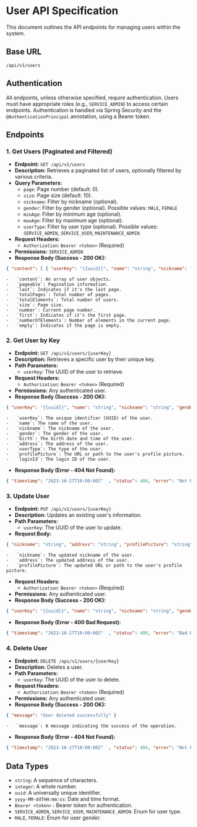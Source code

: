# User API Specification

This document outlines the API endpoints for managing users within the system.

## Base URL

`/api/v1/users`

## Authentication

All endpoints, unless otherwise specified, require authentication. Users must have appropriate roles (e.g., `SERVICE_ADMIN`) to access certain endpoints. Authentication is handled via Spring Security and the `@AuthenticationPrincipal` annotation, using a Bearer token.

## Endpoints

### 1. Get Users (Paginated and Filtered)

-   **Endpoint:** `GET /api/v1/users`
-   **Description:** Retrieves a paginated list of users, optionally filtered by various criteria.
-   **Query Parameters:**
    -   `page`: Page number (default: 0).
    -   `size`: Page size (default: 10).
    -   `nickname`: Filter by nickname (optional).
    -   `gender`: Filter by gender (optional). Possible values: `MALE`, `FEMALE`
    -   `minAge`: Filter by minimum age (optional).
    -   `maxAge`: Filter by maximum age (optional).
    -   `userType`: Filter by user type (optional). Possible values: `SERVICE_ADMIN`, `SERVICE_USER`, `MAINTENANCE_ADMIN`
-   **Request Headers:**
    -   `Authorization`: `Bearer <token>` (Required)
-   **Permissions:** `SERVICE_ADMIN`
-   **Response Body (Success - 200 OK):**
```json
{ "content": [ { "userKey": "{{uuid}}", "name": "string", "nickname": "string", "gender": "MALE or FEMALE", "birth": "yyyy-MM-ddTHH:mm:ss" ,  "address": "string", "userType": "SERVICE_ADMIN or SERVICE_USER or MAINTENANCE_ADMIN", "profilePicture": "string", "loginId": "string" } ], "pageable": { "sort": { "empty": true, "sorted": false, "unsorted": true }, "offset": 0, "pageNumber": 0, "pageSize": 10, "paged": true, "unpaged": false }, "last": true, "totalPages": 1, "totalElements": 1, "size": 10, "number": 0, "sort": { "empty": true, "sorted": false, "unsorted": true }, "first": true, "numberOfElements": 1, "empty": false }
```
    -   `content`: An array of user objects.
    -   `pageable`: Pagination information.
    -   `last`: Indicates if it's the last page.
    -   `totalPages`: Total number of pages.
    -   `totalElements`: Total number of users.
    -   `size`: Page size.
    -   `number`: Current page number.
    -   `first`: Indicates if it's the first page.
    -   `numberOfElements`: Number of elements in the current page.
    -   `empty`: Indicates if the page is empty.

### 2. Get User by Key

-   **Endpoint:** `GET /api/v1/users/{userKey}`
-   **Description:** Retrieves a specific user by their unique key.
-   **Path Parameters:**
    -   `userKey`: The UUID of the user to retrieve.
-   **Request Headers:**
    -   `Authorization`: `Bearer <token>` (Required)
-   **Permissions:** Any authenticated user.
-   **Response Body (Success - 200 OK):**
```json
{ "userKey": "{{uuid}}", "name": "string", "nickname": "string", "gender": "MALE or FEMALE", "birth": "yyyy-MM-ddTHH:mm:ss" ,  "address": "string", "userType": "SERVICE_ADMIN or SERVICE_USER or MAINTENANCE_ADMIN", "profilePicture": "string", "loginId": "string" }
```
    -   `userKey`: The unique identifier (UUID) of the user.
    -   `name`: The name of the user.
    -   `nickname`: The nickname of the user.
    -   `gender`: The gender of the user.
    -   `birth`: The birth date and time of the user.
    -   `address`: The address of the user.
    -   `userType`: The type of the user.
    -   `profilePicture`: The URL or path to the user's profile picture.
    -   `loginId`: The login ID of the user.

-   **Response Body (Error - 404 Not Found):**
```json
{ "timestamp": "2023-10-27T10:00:00Z"  , "status": 404, "error": "Not Found", "message": "User not found", "path": "/api/v1/users/{{ userKey} } " }
```
### 3. Update User

-   **Endpoint:** `PUT /api/v1/users/{userKey}`
-   **Description:** Updates an existing user's information.
-   **Path Parameters:**
    -   `userKey`: The UUID of the user to update.
-   **Request Body:**
```json
{ "nickname": "string", "address": "string", "profilePicture": "string" }
```
    -   `nickname`: The updated nickname of the user.
    -   `address`: The updated address of the user.
    -   `profilePicture`: The updated URL or path to the user's profile picture.
-   **Request Headers:**
    -   `Authorization`: `Bearer <token>` (Required)
-   **Permissions:** Any authenticated user.
-   **Response Body (Success - 200 OK):**
```json
{ "userKey": "{{uuid}}", "name": "string", "nickname": "string", "gender": "MALE or FEMALE", "birth": "yyyy-MM-ddTHH:mm:ss" ,  "address": "string", "userType": "SERVICE_ADMIN or SERVICE_USER or MAINTENANCE_ADMIN", "profilePicture": "string", "loginId": "string" }
```
- **Response Body (Error - 400 Bad Request):**
```json
{ "timestamp": "2023-10-27T10:00:00Z"  , "status": 400, "error": "Bad Request", "message": "Validation failed for object='updateUserRequest'  . Error count: 1", "path": "/api/v1/users/{{ userKey} } " }
```
### 4. Delete User

-   **Endpoint:** `DELETE /api/v1/users/{userKey}`
-   **Description:** Deletes a user.
-   **Path Parameters:**
    -   `userKey`: The UUID of the user to delete.
-   **Request Headers:**
    -   `Authorization`: `Bearer <token>` (Required)
-   **Permissions:** Any authenticated user.
-   **Response Body (Success - 200 OK):**
```json
{ "message": "User deleted successfully" }
```

    -   `message`: A message indicating the success of the operation.

- **Response Body (Error - 404 Not Found):**
```json
{ "timestamp": "2023-10-27T10:00:00Z"  , "status": 404, "error": "Not Found", "message": "User not found", "path": "/api/v1/users/{{ userKey} } " }
```
## Data Types

-   `string`: A sequence of characters.
-   `integer`: A whole number.
-   `uuid`: A universally unique identifier.
-   `yyyy-MM-ddTHH:mm:ss`: Date and time format.
-   `Bearer <token>` : Bearer token for authentication.
-   `SERVICE_ADMIN`, `SERVICE_USER`, `MAINTENANCE_ADMIN`: Enum for user type.
- `MALE`, `FEMALE`: Enum for user gender.















